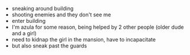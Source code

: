 - sneaking around building
- shooting enemies and they don't see me
- enter building
- I'm azula for some reason, being helped by 2 other people (older dude and a girl)
- need to kidnap the girl in the mansion, have to incapacitate
- but also sneak past the guards
